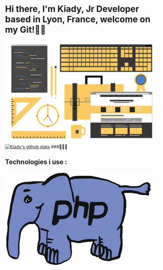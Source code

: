 ### <h1> Hi there, I'm Kiady, Jr Developer based in Lyon, France, welcome on my Git!👋🏽 </h1>
![Cover](https://github.com/Kiady9/Kiady9/blob/main/Git_README_img/Git_Banner_1280.png)
[![Kiady's github stats](https://github-readme-stats.vercel.app/api?username=Kiady9&theme=blue-green)](https://github.com/Kiady9)
###👨🏾‍💻 <h2> Technologies i use : </h2>
 ![Alt Text](https://github.com/Kiady9/Kiady9/blob/main/Git_README_img/giphy1php.gif)
